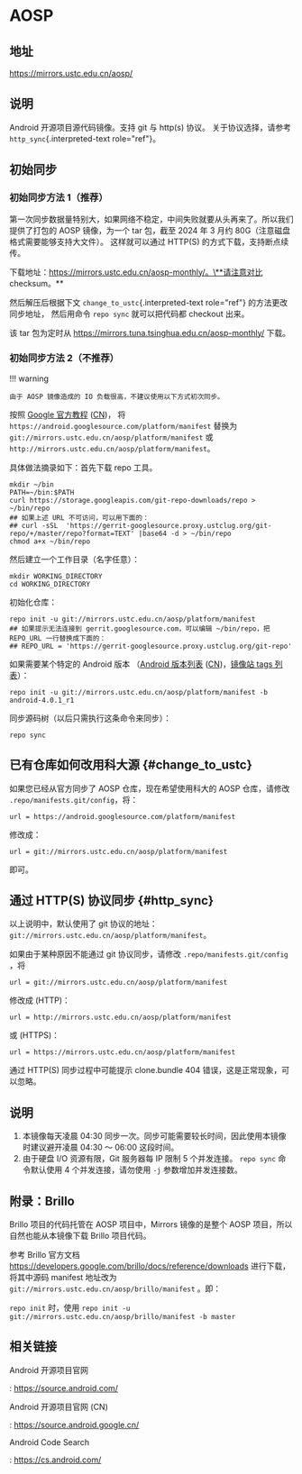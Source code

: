 # AOSP

## 地址

<https://mirrors.ustc.edu.cn/aosp/>

## 说明

Android 开源项目源代码镜像。支持 git 与 http(s) 协议。
关于协议选择，请参考 `http_sync`{.interpreted-text role="ref"}。

## 初始同步

### 初始同步方法 1（推荐）

第一次同步数据量特别大，如果网络不稳定，中间失败就要从头再来了。所以我们提供了打包的
AOSP 镜像，为一个 tar 包，截至 2024 年 3 月约
80G（注意磁盘格式需要能够支持大文件）。 这样就可以通过 HTTP(S)
的方式下载，支持断点续传。

下载地址：https://mirrors.ustc.edu.cn/aosp-monthly/。\**请注意对比
checksum。*\*

然后解压后根据下文 `change_to_ustc`{.interpreted-text role="ref"}
的方法更改同步地址， 然后用命令 `repo sync` 就可以把代码都 checkout
出来。

该 tar 包为定时从 <https://mirrors.tuna.tsinghua.edu.cn/aosp-monthly/>
下载。

### 初始同步方法 2（不推荐）

!!! warning

    由于 AOSP 镜像造成的 IO 负载很高，不建议使用以下方式初次同步。

按照 [Google
官方教程](https://source.android.com/source/downloading.html)
([CN](https://source.android.google.cn/source/downloading))， 将
`https://android.googlesource.com/platform/manifest` 替换为
`git://mirrors.ustc.edu.cn/aosp/platform/manifest` 或
`http://mirrors.ustc.edu.cn/aosp/platform/manifest`。

具体做法摘录如下：首先下载 repo 工具。

    mkdir ~/bin
    PATH=~/bin:$PATH
    curl https://storage.googleapis.com/git-repo-downloads/repo > ~/bin/repo
    ## 如果上述 URL 不可访问，可以用下面的：
    ## curl -sSL  'https://gerrit-googlesource.proxy.ustclug.org/git-repo/+/master/repo?format=TEXT' |base64 -d > ~/bin/repo
    chmod a+x ~/bin/repo

然后建立一个工作目录（名字任意）：

    mkdir WORKING_DIRECTORY
    cd WORKING_DIRECTORY

初始化仓库：

    repo init -u git://mirrors.ustc.edu.cn/aosp/platform/manifest
    ## 如果提示无法连接到 gerrit.googlesource.com，可以编辑 ~/bin/repo，把 REPO_URL 一行替换成下面的：
    ## REPO_URL = 'https://gerrit-googlesource.proxy.ustclug.org/git-repo'

如果需要某个特定的 Android 版本 （[Android
版本列表](https://source.android.com/source/build-numbers.html#source-code-tags-and-builds)
([CN](https://source.android.google.cn/source/build-numbers?hl=zh-cn#source-code-tags-and-builds))，[镜像站
tags
列表](http://mirrors.ustc.edu.cn/aosp/platform/manifest.git/refs/tags/)）：

    repo init -u git://mirrors.ustc.edu.cn/aosp/platform/manifest -b android-4.0.1_r1

同步源码树（以后只需执行这条命令来同步）：

    repo sync

## 已有仓库如何改用科大源 {#change_to_ustc}

如果您已经从官方同步了 AOSP 仓库，现在希望使用科大的 AOSP 仓库，请修改
`.repo/manifests.git/config`，将：

    url = https://android.googlesource.com/platform/manifest

修改成：

    url = git://mirrors.ustc.edu.cn/aosp/platform/manifest

即可。

## 通过 HTTP(S) 协议同步 {#http_sync}

以上说明中，默认使用了 git
协议的地址：`git://mirrors.ustc.edu.cn/aosp/platform/manifest`。

如果由于某种原因不能通过 git 协议同步，请修改
`.repo/manifests.git/config` ，将

    url = git://mirrors.ustc.edu.cn/aosp/platform/manifest

修改成 (HTTP)：

    url = http://mirrors.ustc.edu.cn/aosp/platform/manifest

或 (HTTPS)：

    url = https://mirrors.ustc.edu.cn/aosp/platform/manifest

通过 HTTP(S) 同步过程中可能提示 clone.bundle 404
错误，这是正常现象，可以忽略。

## 说明

1.  本镜像每天凌晨 04:30
    同步一次。同步可能需要较长时间，因此使用本镜像时建议避开凌晨 04:30
    ～ 06:00 这段时间。
2.  由于硬盘 I/O 资源有限，Git 服务器每 IP 限制 5 个并发连接。
    `repo sync` 命令默认使用 4 个并发连接，请勿使用 `-j`
    参数增加并发连接数。

## 附录：Brillo

Brillo 项目的代码托管在 AOSP 项目中，Mirrors 镜像的是整个 AOSP
项目，所以自然也能从本镜像下载 Brillo 项目代码。

参考 Brillo 官方文档
<https://developers.google.com/brillo/docs/reference/downloads>
进行下载，将其中源码 manifest 地址改为
`git://mirrors.ustc.edu.cn/aosp/brillo/manifest` 。即：

`repo init` 时，使用
`repo init -u git://mirrors.ustc.edu.cn/aosp/brillo/manifest -b master`

## 相关链接

Android 开源项目官网

:   <https://source.android.com/>

Android 开源项目官网 (CN)

:   <https://source.android.google.cn/>

Android Code Search

:   <https://cs.android.com/>
